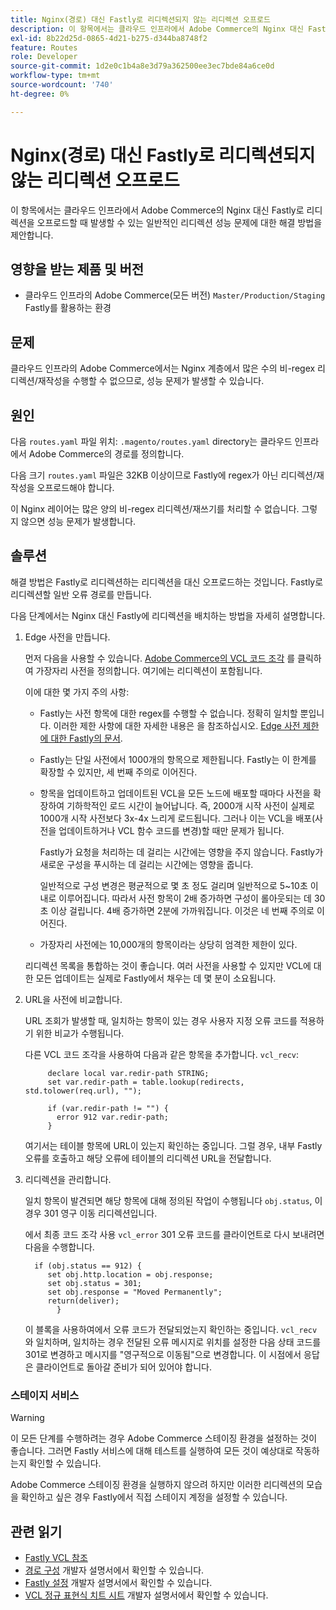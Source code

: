 ```yaml
---
title: Nginx(경로) 대신 Fastly로 리디렉션되지 않는 리디렉션 오프로드
description: 이 항목에서는 클라우드 인프라에서 Adobe Commerce의 Nginx 대신 Fastly로 리디렉션을 오프로드할 때 발생할 수 있는 일반적인 리디렉션 성능 문제에 대한 해결 방법을 제안합니다.
exl-id: 8b22d25d-0865-4d21-b275-d344ba8748f2
feature: Routes
role: Developer
source-git-commit: 1d2e0c1b4a8e3d79a362500ee3ec7bde84a6ce0d
workflow-type: tm+mt
source-wordcount: '740'
ht-degree: 0%

---
```


# Nginx(경로) 대신 Fastly로 리디렉션되지 않는 리디렉션 오프로드

이 항목에서는 클라우드 인프라에서 Adobe Commerce의 Nginx 대신 Fastly로 리디렉션을 오프로드할 때 발생할 수 있는 일반적인 리디렉션 성능 문제에 대한 해결 방법을 제안합니다.

## 영향을 받는 제품 및 버전

* 클라우드 인프라의 Adobe Commerce(모든 버전) `Master/Production/Staging` Fastly를 활용하는 환경

## 문제

클라우드 인프라의 Adobe Commerce에서는 Nginx 계층에서 많은 수의 비-regex 리디렉션/재작성을 수행할 수 없으므로, 성능 문제가 발생할 수 있습니다.

## 원인

다음 `routes.yaml` 파일 위치: `.magento/routes.yaml` directory는 클라우드 인프라에서 Adobe Commerce의 경로를 정의합니다.

다음 크기 `routes.yaml` 파일은 32KB 이상이므로 Fastly에 regex가 아닌 리디렉션/재작성을 오프로드해야 합니다.

이 Nginx 레이어는 많은 양의 비-regex 리디렉션/재쓰기를 처리할 수 없습니다. 그렇지 않으면 성능 문제가 발생합니다.

## 솔루션

해결 방법은 Fastly로 리디렉션하는 리디렉션을 대신 오프로드하는 것입니다. Fastly로 리디렉션할 일반 오류 경로를 만듭니다.

다음 단계에서는 Nginx 대신 Fastly에 리디렉션을 배치하는 방법을 자세히 설명합니다.

1. Edge 사전을 만듭니다.

   먼저 다음을 사용할 수 있습니다. [Adobe Commerce의 VCL 코드 조각](/docs/commerce-cloud-service/user-guide/cdn/custom-vcl-snippets/fastly-vcl-custom-snippets.html) 를 클릭하여 가장자리 사전을 정의합니다. 여기에는 리디렉션이 포함됩니다.

   이에 대한 몇 가지 주의 사항:

   * Fastly는 사전 항목에 대한 regex를 수행할 수 없습니다. 정확히 일치할 뿐입니다. 이러한 제한 사항에 대한 자세한 내용은 을 참조하십시오. [Edge 사전 제한에 대한 Fastly의 문서](https://docs.fastly.com/guides/edge-dictionaries/about-edge-dictionaries#limitations-and-considerations).
   * Fastly는 단일 사전에서 1000개의 항목으로 제한됩니다. Fastly는 이 한계를 확장할 수 있지만, 세 번째 주의로 이어진다.
   * 항목을 업데이트하고 업데이트된 VCL을 모든 노드에 배포할 때마다 사전을 확장하여 기하학적인 로드 시간이 늘어납니다. 즉, 2000개 시작 사전이 실제로 1000개 시작 사전보다 3x-4x 느리게 로드됩니다. 그러나 이는 VCL을 배포(사전을 업데이트하거나 VCL 함수 코드를 변경)할 때만 문제가 됩니다.

     Fastly가 요청을 처리하는 데 걸리는 시간에는 영향을 주지 않습니다. Fastly가 새로운 구성을 푸시하는 데 걸리는 시간에는 영향을 줍니다.

     일반적으로 구성 변경은 평균적으로 몇 초 정도 걸리며 일반적으로 5~10초 이내로 이루어집니다. 따라서 사전 항목이 2배 증가하면 구성이 롤아웃되는 데 30초 이상 걸립니다. 4배 증가하면 2분에 가까워집니다. 이것은 네 번째 주의로 이어진다.

   * 가장자리 사전에는 10,000개의 항목이라는 상당히 엄격한 제한이 있다.

   리디렉션 목록을 통합하는 것이 좋습니다. 여러 사전을 사용할 수 있지만 VCL에 대한 모든 업데이트는 실제로 Fastly에서 채우는 데 몇 분이 소요됩니다.

1. URL을 사전에 비교합니다.

   URL 조회가 발생할 때, 일치하는 항목이 있는 경우 사용자 지정 오류 코드를 적용하기 위한 비교가 수행됩니다.

   다른 VCL 코드 조각을 사용하여 다음과 같은 항목을 추가합니다. `vcl_recv`:

   ```
        declare local var.redir-path STRING;
        set var.redir-path = table.lookup(redirects, std.tolower(req.url), "");
   
        if (var.redir-path != "") {
          error 912 var.redir-path;
        }
   ```

   여기서는 테이블 항목에 URL이 있는지 확인하는 중입니다. 그럴 경우, 내부 Fastly 오류를 호출하고 해당 오류에 테이블의 리디렉션 URL을 전달합니다.

1. 리디렉션을 관리합니다.

   일치 항목이 발견되면 해당 항목에 대해 정의된 작업이 수행됩니다 `obj.status`, 이 경우 301 영구 이동 리디렉션입니다.

   에서 최종 코드 조각 사용 `vcl_error` 301 오류 코드를 클라이언트로 다시 보내려면 다음을 수행합니다.

   ```
     if (obj.status == 912) {
        set obj.http.location = obj.response;
        set obj.status = 301;
        set obj.response = "Moved Permanently";
        return(deliver);
          }
   ```

   이 블록을 사용하여에서 오류 코드가 전달되었는지 확인하는 중입니다. `vcl_recv` 와 일치하며, 일치하는 경우 전달된 오류 메시지로 위치를 설정한 다음 상태 코드를 301로 변경하고 메시지를 &quot;영구적으로 이동됨&quot;으로 변경합니다. 이 시점에서 응답은 클라이언트로 돌아갈 준비가 되어 있어야 합니다.

### 스테이지 서비스

>[!WARNING]
>
>이 모든 단계를 수행하려는 경우 Adobe Commerce 스테이징 환경을 설정하는 것이 좋습니다. 그러면 Fastly 서비스에 대해 테스트를 실행하여 모든 것이 예상대로 작동하는지 확인할 수 있습니다.

Adobe Commerce 스테이징 환경을 실행하지 않으려 하지만 이러한 리디렉션의 모습을 확인하고 싶은 경우 Fastly에서 직접 스테이지 계정을 설정할 수 있습니다.

## 관련 읽기

* [Fastly VCL 참조](https://docs.fastly.com/vcl/)
* [경로 구성](/docs/commerce-cloud-service/user-guide/configure/routes/routes-yaml.html) 개발자 설명서에서 확인할 수 있습니다.
* [Fastly 설정](/docs/commerce-cloud-service/user-guide/cdn/setup-fastly/fastly-configuration.html) 개발자 설명서에서 확인할 수 있습니다.
* [VCL 정규 표현식 치트 시트](https://docs.fastly.com/en/guides/vcl-regular-expression-cheat-sheet) 개발자 설명서에서 확인할 수 있습니다.
